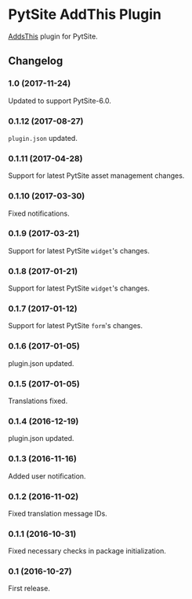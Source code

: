 # PytSite AddThis Plugin

[AddsThis](https://addthis.com) plugin for PytSite.


## Changelog


### 1.0 (2017-11-24)
Updated to support PytSite-6.0.


### 0.1.12 (2017-08-27)
`plugin.json` updated.


### 0.1.11 (2017-04-28)
Support for latest PytSite asset management changes.


### 0.1.10 (2017-03-30)
Fixed notifications. 


### 0.1.9 (2017-03-21)
Support for latest PytSite `widget`'s changes. 


### 0.1.8 (2017-01-21)
Support for latest PytSite `widget`'s changes. 


### 0.1.7 (2017-01-12)
Support for latest PytSite `form`'s changes. 


### 0.1.6 (2017-01-05)
plugin.json updated.


### 0.1.5 (2017-01-05)
Translations fixed.


### 0.1.4 (2016-12-19)
plugin.json updated.


### 0.1.3 (2016-11-16)
Added user notification. 


### 0.1.2 (2016-11-02)
Fixed translation message IDs.


### 0.1.1 (2016-10-31)
Fixed necessary checks in package initialization.


### 0.1 (2016-10-27)
First release.
